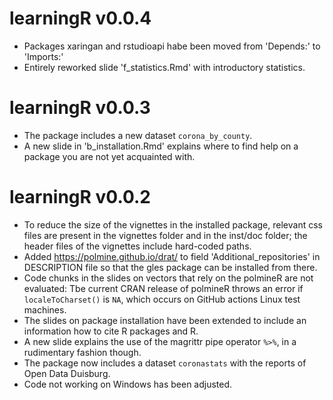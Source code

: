 # learningR v0.0.4

- Packages xaringan and rstudioapi habe been moved from 'Depends:' to 'Imports:'
- Entirely reworked slide 'f_statistics.Rmd' with introductory statistics.


# learningR v0.0.3

- The package includes a new dataset `corona_by_county`.
- A new slide in 'b_installation.Rmd' explains where to find help on a package you are not yet acquainted with.

# learningR v0.0.2

- To reduce the size of the vignettes in the installed package, relevant css files are present in the vignettes folder and in the inst/doc folder; the header files of the vignettes include hard-coded paths.
- Added https://polmine.github.io/drat/ to field 'Additional_repositories' in DESCRIPTION file so that the gles package can be installed from there.
- Code chunks in the slides on vectors that rely on the polmineR are not evaluated: Tbe current CRAN release of polmineR throws an error if `localeToCharset()` is `NA`, which occurs on GitHub actions Linux test machines.
- The slides on package installation have been extended to include an information how to cite R packages and R.
- A new slide explains the use of the magrittr pipe operator `%>%`, in a rudimentary fashion though.
- The package now includes a dataset `coronastats` with the reports of Open Data Duisburg.
- Code not working on Windows has been adjusted.

